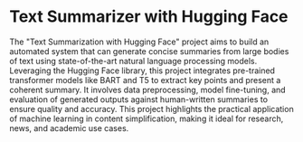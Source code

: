 # Text Summarizer with Hugging Face
The "Text Summarization with Hugging Face" project aims to build an automated system that can generate concise summaries from large bodies of text using state-of-the-art natural language processing models. Leveraging the Hugging Face library, this project integrates pre-trained transformer models like BART and T5 to extract key points and present a coherent summary. It involves data preprocessing, model fine-tuning, and evaluation of generated outputs against human-written summaries to ensure quality and accuracy. This project highlights the practical application of machine learning in content simplification, making it ideal for research, news, and academic use cases.
